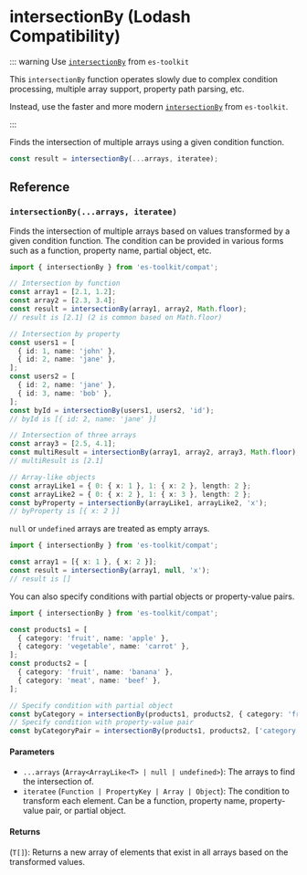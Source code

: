 # intersectionBy (Lodash Compatibility)

::: warning Use [`intersectionBy`](../../array/intersectionBy.md) from `es-toolkit`

This `intersectionBy` function operates slowly due to complex condition processing, multiple array support, property path parsing, etc.

Instead, use the faster and more modern [`intersectionBy`](../../array/intersectionBy.md) from `es-toolkit`.

:::

Finds the intersection of multiple arrays using a given condition function.

```typescript
const result = intersectionBy(...arrays, iteratee);
```

## Reference

### `intersectionBy(...arrays, iteratee)`

Finds the intersection of multiple arrays based on values transformed by a given condition function. The condition can be provided in various forms such as a function, property name, partial object, etc.

```typescript
import { intersectionBy } from 'es-toolkit/compat';

// Intersection by function
const array1 = [2.1, 1.2];
const array2 = [2.3, 3.4];
const result = intersectionBy(array1, array2, Math.floor);
// result is [2.1] (2 is common based on Math.floor)

// Intersection by property
const users1 = [
  { id: 1, name: 'john' },
  { id: 2, name: 'jane' },
];
const users2 = [
  { id: 2, name: 'jane' },
  { id: 3, name: 'bob' },
];
const byId = intersectionBy(users1, users2, 'id');
// byId is [{ id: 2, name: 'jane' }]

// Intersection of three arrays
const array3 = [2.5, 4.1];
const multiResult = intersectionBy(array1, array2, array3, Math.floor);
// multiResult is [2.1]

// Array-like objects
const arrayLike1 = { 0: { x: 1 }, 1: { x: 2 }, length: 2 };
const arrayLike2 = { 0: { x: 2 }, 1: { x: 3 }, length: 2 };
const byProperty = intersectionBy(arrayLike1, arrayLike2, 'x');
// byProperty is [{ x: 2 }]
```

`null` or `undefined` arrays are treated as empty arrays.

```typescript
import { intersectionBy } from 'es-toolkit/compat';

const array1 = [{ x: 1 }, { x: 2 }];
const result = intersectionBy(array1, null, 'x');
// result is []
```

You can also specify conditions with partial objects or property-value pairs.

```typescript
import { intersectionBy } from 'es-toolkit/compat';

const products1 = [
  { category: 'fruit', name: 'apple' },
  { category: 'vegetable', name: 'carrot' },
];
const products2 = [
  { category: 'fruit', name: 'banana' },
  { category: 'meat', name: 'beef' },
];

// Specify condition with partial object
const byCategory = intersectionBy(products1, products2, { category: 'fruit' });
// Specify condition with property-value pair
const byCategoryPair = intersectionBy(products1, products2, ['category', 'fruit']);
```

#### Parameters

- `...arrays` (`Array<ArrayLike<T> | null | undefined>`): The arrays to find the intersection of.
- `iteratee` (`Function | PropertyKey | Array | Object`): The condition to transform each element. Can be a function, property name, property-value pair, or partial object.

#### Returns

(`T[]`): Returns a new array of elements that exist in all arrays based on the transformed values.
